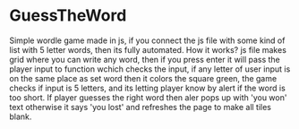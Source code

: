 # GuessTheWord

Simple wordle game made in js, if you connect the js file with some kind of list with 5 letter words, then its fully automated.
How it works? 
js file makes grid where you can write any word, then if you press enter it will pass the player input to function wchich checks the input, if any letter of user input
is on the same place as set word then it colors the square green, the game checks if input is 5 letters, and its letting player know by alert if the word is too short.
If player guesses the right word then aler pops up with 'you won' text otherwise it says 'you lost' and refreshes the page to make all tiles blank.
